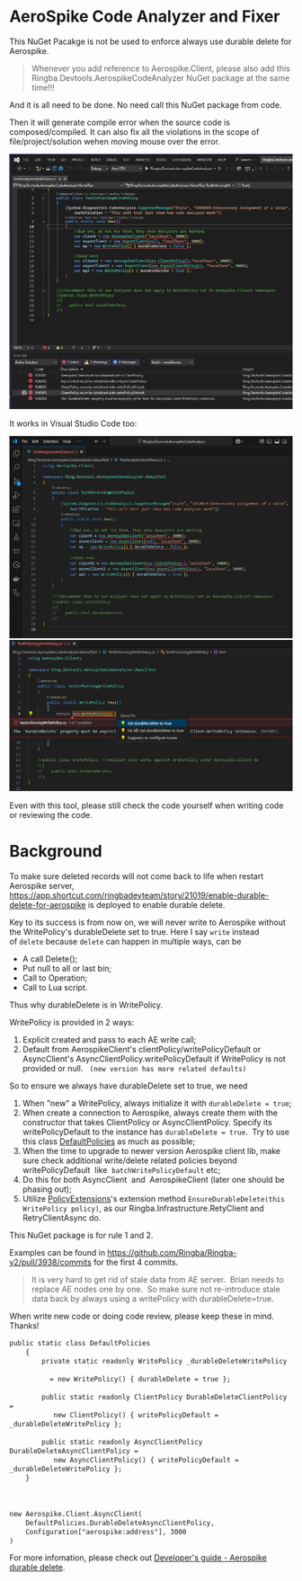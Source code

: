 # AeroSpike Code Analyzer and Fixer

This NuGet Pacakge is not be used to enforce always use durable delete for Aerospike.

> Whenever you add reference to Aerospike.Client, please also add this Ringba.Devtools.AerospikeCodeAnalyzer NuGet package at the same time!!!

And it is all need to be done. No need call this NuGet package from code.

Then it will generate compile error when the source code is composed/compiled.  It can also fix all the violations in the scope of file/project/solution wehen moving mouse over the error.

![Compile eror](./screenShots/VisualStudio-4-compile-errors.jpg)


It works in Visual Studio Code too:

![Compile eror](./screenShots/VSCode-4-compile-errors.jpg)
![Compile eror](./screenShots/VSCodeWritePolicyFix.jpg)


Even with this tool, please still check the code yourself when writing code or reviewing the code.

# Background

To make sure deleted records will not come back to life when restart Aerospike server, https://app.shortcut.com/ringbadevteam/story/21019/enable-durable-delete-for-aerospike is deployed to enable durable delete.

Key to its success is from now on, we will never write to Aerospike without the WritePolicy's durableDelete set to true. Here I say `write` instead of `delete` because `delete` can happen in multiple ways, can be

- A call Delete();
- Put null to all or last bin;
- Call to Operation;
- Call to Lua script.

Thus why durableDelete is in WritePolicy.

WritePolicy is provided in 2 ways:
1. Explicit created and pass to each AE write call;
1. Default from AerospikeClient's clientPolicy/writePolicyDefault or AsyncClient's AsyncClientPolicy.writePolicyDefault if WritePolicy is not provided or null.   `(new version has more related defaults)`

So to ensure we always have durableDelete set to true, we need


1. When "new" a WritePolicy, always initialize it with `durableDelete = true`;
1. When create a connection to Aerospike, always create them with the constructor that takes ClientPolicy or AsyncClientPolicy. Specify its writePolicyDefault to the instance has `durableDelete = true`.  Try to use this class [DefaultPolicies](https://github.com/Ringba/Ringba-v2/blob/ccc67a659fc5df0970c89500eb7ffaf676502957/Ringba.Infrastructure.Aerospike/DefaultPolicies.cs) as much as possible;
1. When the time to upgrade to newer version Aerospike client lib, make sure check additional write/delete related policies beyond writePolicyDefault  like  `batchWritePolicyDefault` etc;
1. Do this for both AsyncClient  and  AerospikeClient (later one should be phasing out);
1. Utilize [PolicyExtensions](https://github.com/Ringba/Ringba-v2/blob/ccc67a659fc5df0970c89500eb7ffaf676502957/Ringba.Infrastructure.Aerospike/PolicyExtensions.cs)'s extension method `EnsureDurableDelete(this WritePolicy policy)`, as our Ringba.Infrastructure.RetyClient and RetryClientAsync do.

This NuGet package is for rule 1 and 2.

Examples can be found in https://github.com/Ringba/Ringba-v2/pull/3938/commits for the first 4 commits. 



> It is very hard to get rid of stale data from AE server.  Brian needs to replace AE nodes one by one. 
So make sure not re-introduce stale data back by always using a writePolicy with durableDelete=true. 


When write new code or doing code review, please keep these in mind.  Thanks!

    
```
public static class DefaultPolicies
    {
        private static readonly WritePolicy _durableDeleteWritePolicy 

          = new WritePolicy() { durableDelete = true };

        public static readonly ClientPolicy DurableDeleteClientPolicy = 
           new ClientPolicy() { writePolicyDefault = _durableDeleteWritePolicy };

        public static readonly AsyncClientPolicy DurableDeleteAsyncClientPolicy = 
           new AsyncClientPolicy() { writePolicyDefault = _durableDeleteWritePolicy };
    }



new Aerospike.Client.AsyncClient(
    DefaultPolicies.DurableDeleteAsyncClientPolicy, 
    Configuration["aerospike:address"], 3000
)
```

For more infomation, please check out [Developer's guide - Aerospike durable delete](https://app.shortcut.com/ringbadevteam/write/IkRvYyI6I3V1aWQgIjY3ODZmM2NhLTQyYTEtNGQ1OC1hMjI4LTY3MDZmYzk5OTk2YSI=).

